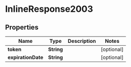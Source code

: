 # InlineResponse2003

## Properties
Name | Type | Description | Notes
------------ | ------------- | ------------- | -------------
**token** | **String** |  |  [optional]
**expirationDate** | **String** |  |  [optional]
